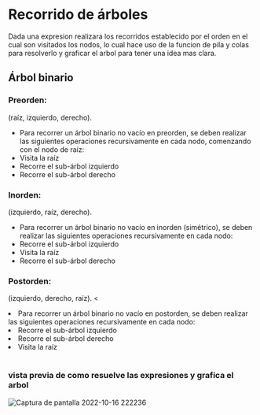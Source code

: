 # Recorrido de árboles 

Dada una expresion realizara los recorridos establecido por el orden en el cual son visitados los nodos, lo cual hace uso de la funcion de pila y colas para resolverlo y graficar el arbol para tener una idea mas clara.

## Árbol binario
### Preorden: 
(raíz, izquierdo, derecho). 
<ul>
  <li>Para recorrer un árbol binario no vacío en preorden, se deben realizar las siguientes operaciones recursivamente en cada nodo, comenzando con el nodo de raíz:</li>
  <li>Visita la raíz</li>
  <li>Recorre el sub-árbol izquierdo</li>
  <li>Recorre el sub-árbol derecho</li>
</ul>

### Inorden:
(izquierdo, raíz, derecho).
<ul>
<li>Para recorrer un árbol binario no vacío en inorden (simétrico), se deben realizar las siguientes operaciones recursivamente en cada nodo:</li>
<li>Recorre el sub-árbol izquierdo</li>
<li>Visita la raíz</li>
<li>Recorre el sub-árbol derecho</li>
</ul>

### Postorden: 
(izquierdo, derecho, raíz).
<
<li>Para recorrer un árbol binario no vacío en postorden, se deben realizar las siguientes operaciones recursivamente en cada nodo:</li>
<li>Recorre el sub-árbol izquierdo</li>
<li>Recorre el sub-árbol derecho</li>
<li>Visita la raíz</li>

#
### vista previa de como resuelve las expresiones y grafica el arbol

![Captura de pantalla 2022-10-16 222236](https://user-images.githubusercontent.com/49667963/196088877-015465c8-8e5f-4e73-8c0a-e8441a07d2c5.jpg)
